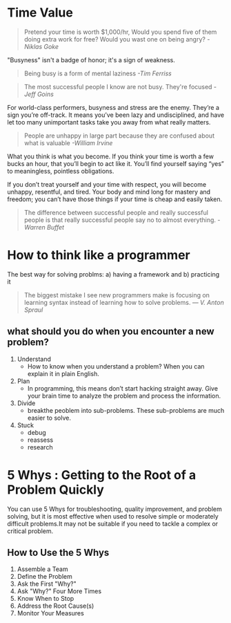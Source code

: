 # Time Value
> Pretend your time is worth $1,000/hr, Would you spend five of them doing extra work for free? Would you wast one on being angry? *-Niklas Goke*

"Busyness" isn't a badge of honor; it's a sign of weakness.  

> Being busy is a form of mental laziness *-Tim Ferriss*

> The most successful people I know are not busy. They're focused *-Jeff Goins*

For world-class performers, busyness and stress are the enemy. They’re a sign you’re off-track. It means you’ve been lazy and undisciplined, and have let too many unimportant tasks take you away from what really matters.

> People are unhappy in large part because they are confused about what is valuable  *-William Irvine*

What you think is what you become. If you think your time is worth a few bucks an hour, that you’ll begin to act like it. You’ll find yourself saying “yes” to meaningless, pointless obligations.

If you don’t treat yourself and your time with respect, you will become unhappy, resentful, and tired. Your body and mind long for mastery and freedom; you can’t have those things if your time is cheap and easily taken.

> The difference between successful people and really successful people is that really successful people say no to almost everything. *-Warren Buffet*

# How to think like a programmer 

The best way for solving problms:
a) having a framework and
b) practicing it

> The biggest mistake I see new programmers make is focusing on learning syntax instead of learning how to solve problems. *— V. Anton Spraul*

## what should you do when you encounter a new problem?
1. Understand
    * How to know when you understand a problem? When you can explain it in plain English.
2. Plan
    * In programming, this means don’t start hacking straight away. Give your brain time to analyze the problem and process the information.
3. Divide
    * breakthe peoblem into sub-problems. These sub-problems are much easier to solve.
4. Stuck
    * debug
    * reassess
    * research

# 5 Whys : Getting to the Root of a Problem Quickly  
You can use 5 Whys for troubleshooting, quality improvement, and problem solving, but it is most effective when used to resolve simple or moderately difficult problems.It may not be suitable if you need to tackle a complex or critical problem. 

## How to Use the 5 Whys
1. Assemble a Team
2. Define the Problem
3. Ask the First "Why?"
4. Ask "Why?" Four More Times
5. Know When to Stop
6. Address the Root Cause(s)
7.  Monitor Your Measures

